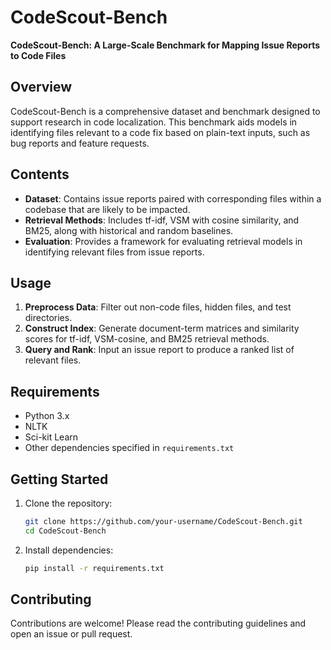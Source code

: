 
# CodeScout-Bench

**CodeScout-Bench: A Large-Scale Benchmark for Mapping Issue Reports to Code Files**

## Overview

CodeScout-Bench is a comprehensive dataset and benchmark designed to support research in code localization. This benchmark aids models in identifying files relevant to a code fix based on plain-text inputs, such as bug reports and feature requests.

## Contents

- **Dataset**: Contains issue reports paired with corresponding files within a codebase that are likely to be impacted.
- **Retrieval Methods**: Includes tf-idf, VSM with cosine similarity, and BM25, along with historical and random baselines.
- **Evaluation**: Provides a framework for evaluating retrieval models in identifying relevant files from issue reports.

## Usage

1. **Preprocess Data**: Filter out non-code files, hidden files, and test directories.
2. **Construct Index**: Generate document-term matrices and similarity scores for tf-idf, VSM-cosine, and BM25 retrieval methods.
3. **Query and Rank**: Input an issue report to produce a ranked list of relevant files.

## Requirements

- Python 3.x
- NLTK
- Sci-kit Learn
- Other dependencies specified in `requirements.txt`

## Getting Started

1. Clone the repository:
   ```bash
   git clone https://github.com/your-username/CodeScout-Bench.git
   cd CodeScout-Bench
   ```
2. Install dependencies:
   ```bash
   pip install -r requirements.txt
   ```

## Contributing

Contributions are welcome! Please read the contributing guidelines and open an issue or pull request.
